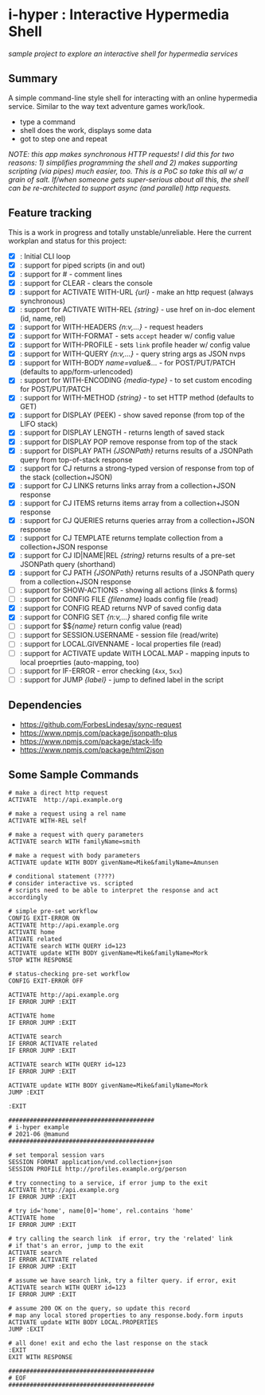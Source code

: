 # i-hyper : Interactive Hypermedia Shell

_sample project to explore an interactive shell for hypermedia services_

## Summary
A simple command-line style shell for interacting with an online hypermedia service. Similar to the way text adventure games work/look. 

- type a command
- shell does the work, displays some data
- got to step one and repeat

_NOTE: this app makes synchronous HTTP requests! I did this for two reasons: 1) simplifies programming the shell and 2) makes supporting scripting (via pipes) much easier, too. This is a PoC so take this all w/ a grain of salt. If/when someone gets super-serious about all this, the shell can be re-architected to support async (and parallel) http requests._

## Feature tracking
This is a work in progress and totally unstable/unreliable. Here the current workplan and status for this project:

 - [x] : Initial CLI loop
 - [x] : support for piped scripts (in and out)
 - [x] : support for # - comment lines
 - [x] : support for CLEAR - clears the console
 - [x] : support for ACTIVATE WITH-URL _{url}_ - make an http request (always synchronous)
 - [x] : support for ACTIVATE WITH-REL _{string}_ - use href on in-doc element (id, name, rel)
 - [x] : support for WITH-HEADERS _{n:v,...}_ - request headers
 - [x] : support for WITH-FORMAT - sets `accept` header w/ config value
 - [x] : support for WITH-PROFILE - sets `link` profile header w/ config value
 - [x] : support for WITH-QUERY _{n:v,...}_ - query string args as JSON nvps
 - [x] : support for WITH-BODY _name=value&..._ - for POST/PUT/PATCH (defaults to app/form-urlencoded)
 - [x] : support for WITH-ENCODING _{media-type}_ - to set custom encoding for POST/PUT/PATCH
 - [x] : support for WITH-METHOD _{string}_ - to set HTTP method (defaults to GET)
 - [x] : support for DISPLAY (PEEK) - show saved reponse (from top of the LIFO stack)
 - [x] : support for DISPLAY LENGTH - returns length of saved stack
 - [x] : support for DISPLAY POP remove response from top of the stack
 - [x] : support for DISPLAY PATH _{JSONPath}_ returns results of a JSONPath query from top-of-stack response
 - [x] : support for CJ returns a strong-typed version of response from top of the stack (collection+JSON)
 - [x] : support for CJ LINKS returns links array from a collection+JSON response
 - [x] : support for CJ ITEMS returns items array from a collection+JSON response
 - [x] : support for CJ QUERIES returns queries array from a collection+JSON response
 - [x] : support for CJ TEMPLATE returns template collection from a collection+JSON response
 - [x] : support for CJ ID|NAME|REL _{string}_ returns results of a pre-set JSONPath query (shorthand)
 - [x] : support for CJ PATH _{JSONPath}_ returns results of a JSONPath query from a collection+JSON response
 - [ ] : support for SHOW-ACTIONS - showing all actions (links & forms)
 - [ ] : support for CONFIG FILE _{filename}_ loads config file (read)
 - [x] : support for CONFIG READ returns NVP of saved config data
 - [x] : support for CONFIG SET _{n:v,...}_ shared config file write
 - [ ] : support for $$_{name}_ return config value (read) 
 - [ ] : support for SESSION.USERNAME - session file (read/write)
 - [ ] : support for LOCAL.GIVENNAME - local properties file (read)
 - [ ] : support for ACTIVATE update WITH LOCAL.MAP - mapping inputs to local proeprties (auto-mapping, too)
 - [ ] : support for IF-ERROR - error checking (`4xx`, `5xx`)
 - [ ] : support for JUMP _{label}_ - jump to defined label in the script

## Dependencies

 * https://github.com/ForbesLindesay/sync-request
 * https://www.npmjs.com/package/jsonpath-plus
 * https://www.npmjs.com/package/stack-lifo
 * https://www.npmjs.com/package/html2json

## Some Sample Commands

```
# make a direct http request 
ACTIVATE  http://api.example.org

# make a request using a rel name
ACTIVATE WITH-REL self

# make a request with query parameters
ACTIVATE search WITH familyName=smith

# make a request with body parameters
ACTIVATE update WITH BODY givenName=Mike&familyName=Amunsen

# conditional statement (????)
# consider interactive vs. scripted
# scripts need to be able to interpret the response and act accordingly

# simple pre-set workflow
CONFIG EXIT-ERROR ON
ACTIVATE http://api.example.org
ACTIVATE home
ATIVATE related
ACTIVATE search WITH QUERY id=123
ACTIVATE update WITH BODY givenName=Mike&familyName=Mork
STOP WITH RESPONSE

# status-checking pre-set workflow
CONFIG EXIT-ERROR OFF

ACTIVATE http://api.example.org
IF ERROR JUMP :EXIT

ACTIVATE home
IF ERROR JUMP :EXIT

ACTIVATE search 
IF ERROR ACTIVATE related
IF ERROR JUMP :EXIT

ACTIVATE search WITH QUERY id=123
IF ERROR JUMP :EXIT

ACTIVATE update WITH BODY givenName=Mike&familyName=Mork
JUMP :EXIT

:EXIT

#########################################
# i-hyper example
# 2021-06 @mamund
#########################################

# set temporal session vars
SESSION FORMAT application/vnd.collection+json
SESSION PROFILE http://profiles.example.org/person

# try connecting to a service, if error jump to the exit
ACTIVATE http://api.example.org
IF ERROR JUMP :EXIT

# try id='home', name[0]='home', rel.contains 'home'
ACTIVATE home
IF ERROR JUMP :EXIT

# try calling the search link  if error, try the 'related' link
# if that's an error, jump to the exit
ACTIVATE search 
IF ERROR ACTIVATE related
IF ERROR JUMP :EXIT

# assume we have search link, try a filter query. if error, exit
ACTIVATE search WITH QUERY id=123
IF ERROR JUMP :EXIT

# assume 200 OK on the query, so update this record
# map any local stored properties to any response.body.form inputs
ACTIVATE update WITH BODY LOCAL.PROPERTIES
JUMP :EXIT

# all done! exit and echo the last response on the stack
:EXIT
EXIT WITH RESPONSE

#########################################
# EOF
#########################################
      
```


